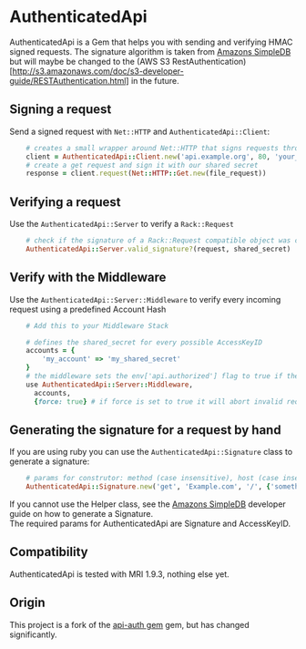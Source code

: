 AuthenticatedApi
====
AuthenticatedApi is a Gem that helps you with sending and verifying HMAC signed requests.
The signature algorithm is taken from [Amazons SimpleDB](http://docs.amazonwebservices.com/AmazonSimpleDB/latest/DeveloperGuide/HMACAuth.html) but will maybe be changed to the (AWS S3 RestAuthentication)[http://s3.amazonaws.com/doc/s3-developer-guide/RESTAuthentication.html] in the future.

Signing a request
----
Send a signed request with `Net::HTTP` and `AuthenticatedApi::Client`:

```ruby
    # creates a small wrapper around Net::HTTP that signs requests through #request
    client = AuthenticatedApi::Client.new('api.example.org', 80, 'your_access_key', 'shared_secret')
    # create a get request and sign it with our shared secret
    response = client.request(Net::HTTP::Get.new(file_request))
```

Verifying a request
----
Use the `AuthenticatedApi::Server` to verify a `Rack::Request`

```ruby
    # check if the signature of a Rack::Request compatible object was created with the shared_secret
    AuthenticatedApi::Server.valid_signature?(request, shared_secret)
```

Verify with the Middleware
----
Use the `AuthenticatedApi::Server::Middleware` to verify every incoming request using a predefined Account Hash

```ruby
    # Add this to your Middleware Stack

    # defines the shared_secret for every possible AccessKeyID
    accounts = {
        'my_account' => 'my_shared_secret'
    }
    # the middleware sets the env['api.authorized'] flag to true if the signature could be verified
    use AuthenticatedApi::Server::Middleware,
      accounts,
      {force: true} # if force is set to true it will abort invalid requests with 403 immediately
```

Generating the signature for a request by hand
----
If you are using ruby you can use the `AuthenticatedApi::Signature` class to generate a signature:

```ruby
    # params for construtor: method (case insensitive), host (case insensitive), path, params (query/get and body/post)
    AuthenticatedApi::Signature.new('get', 'Example.com', '/', {'something' => 'value'}).sign_with(secret)
```

If you cannot use the Helper class, see the [Amazons SimpleDB](http://docs.amazonwebservices.com/AmazonSimpleDB/latest/DeveloperGuide/HMACAuth.html) developer guide on how to generate a Signature.   
The required params for AuthenticatedApi are Signature and AccessKeyID.

Compatibility
----
AuthenticatedApi is tested with MRI 1.9.3, nothing else yet.

Origin
----
This project is a fork of the [api-auth gem](https://github.com/mgomes/api_auth) gem, but has changed significantly.
